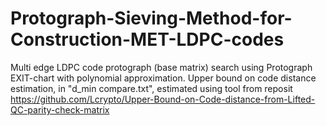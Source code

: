 # Protograph-Sieving-Method-for-Construction-MET-LDPC-codes
Multi edge LDPC code protograph (base matrix) search using Protograph EXIT-chart with polynomial approximation. Upper bound on code distance estimation, in "d_min compare.txt",  estimated using tool from reposit   https://github.com/Lcrypto/Upper-Bound-on-Code-distance-from-Lifted-QC-parity-check-matrix



